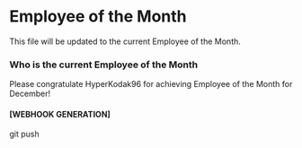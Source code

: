 # Employee of the Month
This file will be updated to the current Employee of the Month.

### Who is the current Employee of the Month
Please congratulate HyperKodak96 for achieving Employee of the Month for December!

#### [WEBHOOK GENERATION]
git push
